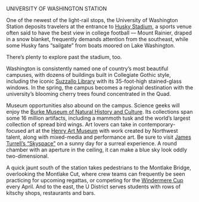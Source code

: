 UNIVERSITY OF WASHINGTON STATION

One of the newest of the light-rail stops, the University of Washington Station deposits travelers at the entrance to [Husky Stadium](http://www.seattletimes.com/seattle-news/special-reports/new-improved-husky-stadium-ready-to-shine/), a sports venue often said to have the best view in college football — Mount Rainier, draped in a snow blanket, frequently demands attention from the southeast, while some Husky fans “sailgate” from boats moored on Lake Washington.
 
There’s plenty to explore past the stadium, too.
 
Washington is consistently named one of country’s most beautiful campuses, with dozens of buildings built in Collegiate Gothic style, including the iconic [Suzzallo Library](http://www.lib.washington.edu/suzzallo) with its 35-foot-high stained-glass windows. In the spring, the campus becomes a regional destination with the university’s blooming cherry trees found concentrated in the Quad.
 
Museum opportunities also abound on the campus. Science geeks will enjoy the [Burke Museum of Natural History and Culture](http://www.burkemuseum.org/). Its collections span some 16 million artifacts, including a mammoth tusk and the world’s largest collection of spread bird wings. Art lovers can take in contemporary-focused art at the [Henry Art Museum](https://henryart.org/) with work created by Northwest talent, along with mixed-media and performance art. Be sure to visit [James Turrell’s “Skyspace”](http://www.seattletimes.com/photo-video/photography/mindful-meditation-at-the-henry-art-gallery/) on a sunny day for a surreal experience. A round chamber with an aperture in the ceiling, it can make a blue sky look oddly two-dimensional.
 
A quick jaunt south of the station takes pedestrians to the Montlake Bridge, overlooking the Montlake Cut, where crew teams can frequently be seen practicing for upcoming regattas, or competing for the [Windermere Cup](http://www.seattletimes.com/sports/uw-huskies/the-eight-most-memorable-windermere-cup-rowing-races-in-huskies-history/) every April. And to the east, the U District serves students with rows of kitschy shops, restaurants and bars. 
